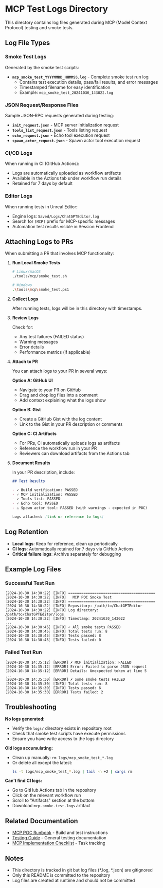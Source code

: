# MCP Test Logs Directory

This directory contains log files generated during MCP (Model Context Protocol) testing and smoke tests.

## Log File Types

### Smoke Test Logs

Generated by the smoke test scripts:

- **`mcp_smoke_test_YYYYMMDD_HHMMSS.log`** - Complete smoke test run log
  - Contains test execution details, pass/fail results, and error messages
  - Timestamped filename for easy identification
  - Example: `mcp_smoke_test_20241030_143022.log`

### JSON Request/Response Files

Sample JSON-RPC requests generated during testing:

- **`init_request.json`** - MCP server initialization request
- **`tools_list_request.json`** - Tools listing request
- **`echo_request.json`** - Echo tool execution request
- **`spawn_actor_request.json`** - Spawn actor tool execution request

### CI/CD Logs

When running in CI (GitHub Actions):

- Logs are automatically uploaded as workflow artifacts
- Available in the Actions tab under workflow run details
- Retained for 7 days by default

### Editor Logs

When running tests in Unreal Editor:

- Engine logs: `Saved/Logs/ChatGPTEditor.log`
- Search for `[MCP]` prefix for MCP-specific messages
- Automation test results visible in Session Frontend

## Attaching Logs to PRs

When submitting a PR that involves MCP functionality:

1. **Run Local Smoke Tests**

   ```bash
   # Linux/macOS
   ./tools/mcp/smoke_test.sh
   
   # Windows
   .\tools\mcp\smoke_test.ps1
   ```

2. **Collect Logs**

   After running tests, logs will be in this directory with timestamps.

3. **Review Logs**

   Check for:
   - Any test failures (FAILED status)
   - Warning messages
   - Error details
   - Performance metrics (if applicable)

4. **Attach to PR**

   You can attach logs to your PR in several ways:

   **Option A: GitHub UI**
   - Navigate to your PR on GitHub
   - Drag and drop log files into a comment
   - Add context explaining what the logs show

   **Option B: Gist**
   - Create a GitHub Gist with the log content
   - Link to the Gist in your PR description or comments

   **Option C: CI Artifacts**
   - For PRs, CI automatically uploads logs as artifacts
   - Reference the workflow run in your PR
   - Reviewers can download artifacts from the Actions tab

5. **Document Results**

   In your PR description, include:
   ```markdown
   ## Test Results
   
   - ✓ Build verification: PASSED
   - ✓ MCP initialization: PASSED
   - ✓ Tools list: PASSED
   - ✓ Echo tool: PASSED
   - ⚠ Spawn actor tool: PASSED (with warnings - expected in POC)
   
   Logs attached: [link or reference to logs]
   ```

## Log Retention

- **Local logs**: Keep for reference, clean up periodically
- **CI logs**: Automatically retained for 7 days via GitHub Actions
- **Critical failure logs**: Archive separately for debugging

## Example Log Files

### Successful Test Run

```
[2024-10-30 14:30:22] [INFO] ========================================
[2024-10-30 14:30:22] [INFO]   MCP POC Smoke Test
[2024-10-30 14:30:22] [INFO] ========================================
[2024-10-30 14:30:22] [INFO] Repository: /path/to/ChatGPTEditor
[2024-10-30 14:30:22] [INFO] Log directory: /path/to/ChatGPTEditor/logs
[2024-10-30 14:30:22] [INFO] Timestamp: 20241030_143022
...
[2024-10-30 14:30:45] [INFO] ✓ All smoke tests PASSED
[2024-10-30 14:30:45] [INFO] Total tests run: 8
[2024-10-30 14:30:45] [INFO] Tests passed: 8
[2024-10-30 14:30:45] [INFO] Tests failed: 0
```

### Failed Test Run

```
[2024-10-30 14:35:12] [ERROR] ✗ MCP initialization: FAILED
[2024-10-30 14:35:12] [ERROR] Error: Failed to parse JSON request
[2024-10-30 14:35:12] [ERROR] Details: Unexpected token at line 5
...
[2024-10-30 14:35:30] [ERROR] ✗ Some smoke tests FAILED
[2024-10-30 14:35:30] [INFO] Total tests run: 8
[2024-10-30 14:35:30] [INFO] Tests passed: 6
[2024-10-30 14:35:30] [ERROR] Tests failed: 2
```

## Troubleshooting

**No logs generated:**
- Verify the `logs/` directory exists in repository root
- Check that smoke test scripts have execute permissions
- Ensure you have write access to the logs directory

**Old logs accumulating:**
- Clean up manually: `rm logs/mcp_smoke_test_*.log`
- Or delete all except the latest: 
  ```bash
  ls -t logs/mcp_smoke_test_*.log | tail -n +2 | xargs rm
  ```

**Can't find CI logs:**
- Go to GitHub Actions tab in the repository
- Click on the relevant workflow run
- Scroll to "Artifacts" section at the bottom
- Download `mcp-smoke-test-logs` artifact

## Related Documentation

- [MCP POC Runbook](../docs/MCP_POC_RUNBOOK.md) - Build and test instructions
- [Testing Guide](../TESTING.md) - General testing documentation
- [MCP Implementation Checklist](../MCP_IMPLEMENTATION_CHECKLIST.MD) - Task tracking

## Notes

- This directory is tracked in git but log files (*.log, *.json) are gitignored
- Only this README is committed to the repository
- Log files are created at runtime and should not be committed
